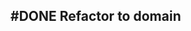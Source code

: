 ## #DONE Refactor to domain
<!-- #task -->
<!-- created:2023-09-12T13:05:36.072Z task-id:w9AhL group:"Ungrouped Tasks" story-id:Import-tasks order:-20 -->

